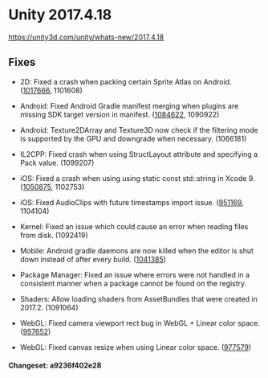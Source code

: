 # Unity 2017.4.18
https://unity3d.com/unity/whats-new/2017.4.18

## Fixes

<ul>
<li><p>2D: Fixed a crash when packing certain Sprite Atlas on Android. (<a href="https://issuetracker.unity3d.com/issues/editor-crashes-on-blockmask-fillspritedata-when-packing-certain-sprite-atlas-on-android-platform">1017666</a>, 1101608)</p></li>
<li><p>Android: Fixed Android Gradle manifest merging when plugins are missing SDK target version in manifest. (<a href="https://issuetracker.unity3d.com/issues/android-read-external-storage-gets-added-twice-to-android-manifest-while-ignoring-the-maxsdkversion">1084622</a>, 1090922)</p></li>
<li><p>Android: Texture2DArray and Texture3D now check if the filtering mode is supported by the GPU and downgrade when necessary. (1066181)</p></li>
<li><p>IL2CPP: Fixed crash when using StructLayout attribute and specifying a Pack value. (1099207)</p></li>
<li><p>iOS: Fixed a crash when using using static const std::string in Xcode 9. (<a href="https://issuetracker.unity3d.com/issues/ios-native-static-const-std-string-causes-crash-in-signal-sigkill-when-using-xcode-9">1050875</a>, 1102753)</p></li>
<li><p>iOS: Fixed AudioClips with future timestamps import issue. (<a href="https://issuetracker.unity3d.com/issues/editor-didnt-recognize-audio-files-if-file-created-data-is-greater-than-your-actual-data-time-is">951169</a>, 1104104)</p></li>
<li><p>Kernel: Fixed an issue which could cause an error when reading files from disk. (1092419)</p></li>
<li><p>Mobile: Android gradle daemons are now killed when the editor is shut down instead of after every build. (<a href="https://issuetracker.unity3d.com/issues/do-not-kill-other-gradle-daemons-when-build-completes">1041385</a>)</p></li>
<li><p>Package Manager: Fixed an issue where errors were not handled in a consistent manner when a package cannot be found on the registry.</p></li>
<li><p>Shaders: Allow loading shaders from AssetBundles that were created in 2017.2. (1091064)</p></li>
<li><p>WebGL: Fixed camera viewport rect bug in WebGL + Linear color space. (<a href="https://issuetracker.unity3d.com/issues/webgl-linear-color-space-camera-viewport-rect-problem-in-built-game">957652</a>)</p></li>
<li><p>WebGL: Fixed canvas resize when using Linear color space. (<a href="https://issuetracker.unity3d.com/issues/webgl-canvas-size-slash-resolution-will-not-scale-in-browser-when-using-linear-color-space">977579</a>)</p></li>
</ul>

#### Changeset: a9236f402e28
